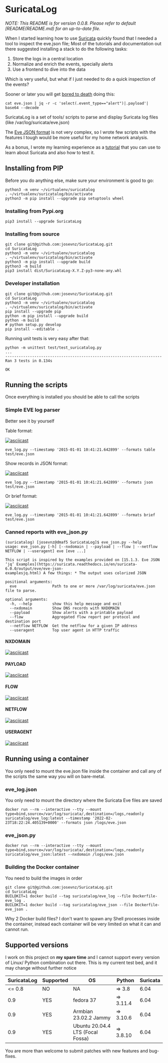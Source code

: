 # SuricataLog

*NOTE: This README is for version 0.0.8. Please refer to default [README(README.md) for an up-to-date file.*

When I started learning how to use [Suricata](https://suricata.io/) quickly found that I needed a tool to inspect the eve.json file; Most of the tutorials 
and documentation out there suggested installing a stack to do the following tasks:
1. Store the logs in a central location
2. Normalize and enrich the events, specially alerts
3. Use a frontend to dive into the data

Which is very useful, but what if I just needed to do a quick inspection of the events?

Sooner or later you will get [bored to death](https://suricata.readthedocs.io/en/suricata-6.0.0/output/eve/eve-json-examplesjq.html) doing this:

```shell
cat eve.json | jq -r -c 'select(.event_type=="alert")|.payload'| base64 --decode
```

SuricataLog is a set of tools/ scripts to parse and display Suricata log files (like /var/log/suricata/eve.json)

The [Eve JSON format](https://suricata.readthedocs.io/en/suricata-6.0.0/output/eve/eve-json-format.html) is not very complex, 
so I wrote few scripts with the features I tough would be more useful for my home network analysis.

As a bonus, I wrote my learning experience as a [tutorial](TUTORIAL.md) that you can use to learn about Suricata and also how to test it.

## Installing from PIP

Before you do anything else, make sure your environment is good to go:

```shell
python3 -m venv ~/virtualenv/suricatalog
. ~/virtualenv/suricatalog/bin/activate
python3 -m pip install --upgrade pip setuptools wheel
```

### Installing from Pypi.org

```shell
pip3 install --upgrade SuricataLog
```

### Installing from source

```shell
git clone git@github.com:josevnz/SuricataLog.git
cd SuricataLog
python3 -m venv ~/virtualenv/suricatalog
. ~/virtualenv/suricatalog/bin/activate
python3 -m pip install --upgrade build
python3 -m build
pip3 install dist/SuricataLog-X.Y.Z-py3-none-any.whl
```

### Developer installation

```shell
git clone git@github.com:josevnz/SuricataLog.git
cd SuricataLog
python3 -m venv ~/virtualenv/suricatalog
. ~/virtualenv/suricatalog/bin/activate
pip install --upgrade pip
python -m pip install --upgrade build
python -m build
# python setup.py develop
pip install --editable .
```

Running unit tests is very easy after that:
```shell
python -m unittest test/test_suricatalog.py
...
----------------------------------------------------------------------
Ran 3 tests in 0.134s

OK

```

## Running the scripts

Once everything is installed you should be able to call the scripts

### Simple EVE log parser

Better see it by yourself

Table format:

[![asciicast](https://asciinema.org/a/494371.svg)](https://asciinema.org/a/494371)

````shell
eve_log.py --timestamp '2015-01-01 10:41:21.642899' --formats table test/eve.json
````

Show records in JSON format:

[![asciicast](https://asciinema.org/a/489775.svg)](https://asciinema.org/a/489775)

````shell
eve_log.py --timestamp '2015-01-01 10:41:21.642899' --formats json test/eve.json
````

Or brief format:

[![asciicast](https://asciinema.org/a/494375.svg)](https://asciinema.org/a/494375)

````shell
eve_log.py --timestamp '2015-01-01 10:41:21.642899' --formats brief test/eve.json
````

### Canned reports with eve_json.py

```shell
(suricatalog) [josevnz@dmaf5 SuricataLog]$ eve_json.py --help
usage: eve_json.py [-h] [--nxdomain | --payload | --flow | --netflow NETFLOW | --useragent] eve [eve ...]

This script is inspired by the examples provided on [15.1.3. Eve JSON ‘jq’ Examples](https://suricata.readthedocs.io/en/suricata-6.0.0/output/eve/eve-json-
examplesjq.html) A few things: * The output uses colorized JSON

positional arguments:
  eve                Path to one or more /var/log/suricata/eve.json file to parse.

optional arguments:
  -h, --help         show this help message and exit
  --nxdomain         Show DNS records with NXDOMAIN
  --payload          Show alerts with a printable payload
  --flow             Aggregated flow report per protocol and destination port
  --netflow NETFLOW  Get the netflow for a given IP address
  --useragent        Top user agent in HTTP traffic
```

#### NXDOMAIN

[![asciicast](https://asciinema.org/a/491442.svg)](https://asciinema.org/a/491442)

#### PAYLOAD

[![asciicast](https://asciinema.org/a/491432.svg)](https://asciinema.org/a/491432)

#### FLOW

[![asciicast](https://asciinema.org/a/491433.svg)](https://asciinema.org/a/491433)

#### NETFLOW

[![asciicast](https://asciinema.org/a/491435.svg)](https://asciinema.org/a/491435)

#### USERAGENT

[![asciicast](https://asciinema.org/a/491436.svg)](https://asciinema.org/a/491436)

## Running using a container

You only need to mount the eve.json file inside the container and call any of the scripts 
the same way you will on bare-metal.

### eve_log.json

You only need to mount the directory where the Suricata Eve files are saved

```shell
docker run --rm --interactive --tty --mount type=bind,source=/var/log/suricata/,destination=/logs,readonly suricatalog/eve_log:latest --timestamp '2022-02-23T18:22:24.405139+0000' --formats json /logs/eve.json
```

### eve_json.py
```shell
docker run --rm --interactive --tty --mount type=bind,source=/var/log/suricata/,destination=/logs,readonly suricatalog/eve_json:latest --nxdomain /logs/eve.json
```

### Building the Docker container

You need to build the images in order

```shell
git clone git@github.com:josevnz/SuricataLog.git
cd SuricataLog
BUILDKIT=1 docker build --tag suricatalog/eve_log --file Dockerfile-eve_log .
BUILDKIT=1 docker build --tag suricatalog/eve_json --file Dockerfile-eve_json .
```

Why 2 Docker build files? I don't want to spawn any Shell processes inside the container, instead each container will be
very limited on what it can and cannot run.

## Supported versions

I work on this project on **my spare time** and I cannot support every version of Linux/ Python combination out there.
This is my current test bed, and it may change without further notice

| SuricataLog | Supported | OS                               | Python    | Suricata |
|-------------|-----------|----------------------------------|-----------|----------|
| <= 0.8      | NO        | NA                               | => 3.8    | 6.04     |
| 0.9         | YES       | fedora 37                        | => 3.11.4 | 6.04     |
| 0.9         | YES       | Armbian 23.02.2 Jammy            | => 3.10.6 | 6.04     |
| 0.9         | YES       | Ubuntu 20.04.4 LTS (Focal Fossa) | => 3.8.10 | 6.04     |

You are more than welcome to submit patches with new features and bug-fixes.


